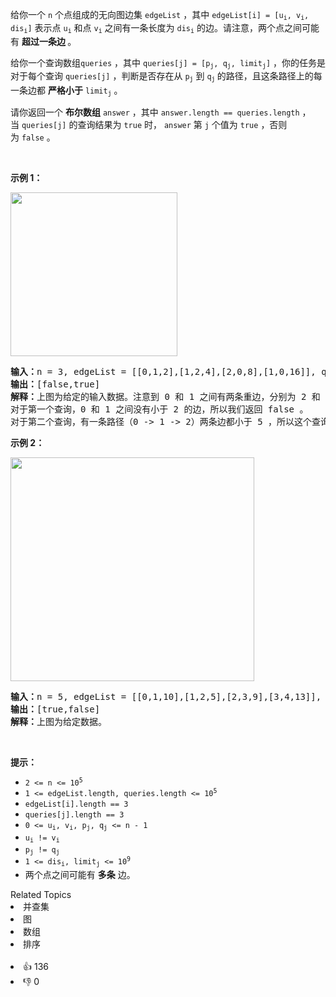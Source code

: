 <p>给你一个 <code>n</code>&nbsp;个点组成的无向图边集&nbsp;<code>edgeList</code>&nbsp;，其中&nbsp;<code>edgeList[i] = [u<sub>i</sub>, v<sub>i</sub>, dis<sub>i</sub>]</code>&nbsp;表示点&nbsp;<code>u<sub>i</sub></code> 和点&nbsp;<code>v<sub>i</sub></code>&nbsp;之间有一条长度为&nbsp;<code>dis<sub>i</sub></code>&nbsp;的边。请注意，两个点之间可能有 <strong>超过一条边&nbsp;</strong>。</p>

<p>给你一个查询数组<code>queries</code>&nbsp;，其中&nbsp;<code>queries[j] = [p<sub>j</sub>, q<sub>j</sub>, limit<sub>j</sub>]</code>&nbsp;，你的任务是对于每个查询&nbsp;<code>queries[j]</code>&nbsp;，判断是否存在从&nbsp;<code>p<sub>j</sub></code>&nbsp;到&nbsp;<code>q<sub>j</sub></code><sub>&nbsp;</sub>的路径，且这条路径上的每一条边都 <strong>严格小于</strong>&nbsp;<code>limit<sub>j</sub></code>&nbsp;。</p>

<p>请你返回一个 <b>布尔数组</b><em>&nbsp;</em><code>answer</code><em>&nbsp;</em>，其中<em>&nbsp;</em><code>answer.length == queries.length</code>&nbsp;，当&nbsp;<code>queries[j]</code>&nbsp;的查询结果为&nbsp;<code>true</code>&nbsp;时，&nbsp;<code>answer</code> 第<em>&nbsp;</em><code>j</code>&nbsp;个值为<em>&nbsp;</em><code>true</code><em>&nbsp;</em>，否则为&nbsp;<code>false</code>&nbsp;。</p>

<p>&nbsp;</p>

<p><strong>示例 1：</strong></p> 
<img alt="" src="https://assets.leetcode-cn.com/aliyun-lc-upload/uploads/2020/12/19/h.png" style="width: 267px; height: 262px;" /> 
<pre>
<b>输入：</b>n = 3, edgeList = [[0,1,2],[1,2,4],[2,0,8],[1,0,16]], queries = [[0,1,2],[0,2,5]]
<b>输出：</b>[false,true]
<b>解释：</b>上图为给定的输入数据。注意到 0 和 1 之间有两条重边，分别为 2 和 16 。
对于第一个查询，0 和 1 之间没有小于 2 的边，所以我们返回 false 。
对于第二个查询，有一条路径（0 -&gt; 1 -&gt; 2）两条边都小于 5 ，所以这个查询我们返回 true 。
</pre>

<p><strong>示例 2：</strong></p> 
<img alt="" src="https://assets.leetcode-cn.com/aliyun-lc-upload/uploads/2020/12/19/q.png" style="width: 390px; height: 358px;" /> 
<pre>
<b>输入：</b>n = 5, edgeList = [[0,1,10],[1,2,5],[2,3,9],[3,4,13]], queries = [[0,4,14],[1,4,13]]
<b>输出：</b>[true,false]
<b>解释：</b>上图为给定数据。
</pre>

<p>&nbsp;</p>

<p><strong>提示：</strong></p>

<ul> 
 <li><code>2 &lt;= n &lt;= 10<sup>5</sup></code></li> 
 <li><code>1 &lt;= edgeList.length, queries.length &lt;= 10<sup>5</sup></code></li> 
 <li><code>edgeList[i].length == 3</code></li> 
 <li><code>queries[j].length == 3</code></li> 
 <li><code>0 &lt;= u<sub>i</sub>, v<sub>i</sub>, p<sub>j</sub>, q<sub>j</sub> &lt;= n - 1</code></li> 
 <li><code>u<sub>i</sub> != v<sub>i</sub></code></li> 
 <li><code>p<sub>j</sub> != q<sub>j</sub></code></li> 
 <li><code>1 &lt;= dis<sub>i</sub>, limit<sub>j</sub> &lt;= 10<sup>9</sup></code></li> 
 <li>两个点之间可能有 <strong>多条</strong>&nbsp;边。</li> 
</ul>

<div><div>Related Topics</div><div><li>并查集</li><li>图</li><li>数组</li><li>排序</li></div></div><br><div><li>👍 136</li><li>👎 0</li></div>